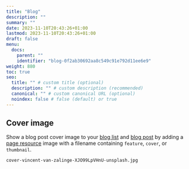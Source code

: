 ```yaml
---
title: "Blog"
description: ""
summary: ""
date: 2023-11-10T20:43:26+01:00
lastmod: 2023-11-10T20:43:26+01:00
draft: false
menu:
  docs:
    parent: ""
    identifier: "blog-0f2ab30692aa8c549c91e792d11ee6e9"
weight: 880
toc: true
seo:
  title: "" # custom title (optional)
  description: "" # custom description (recommended)
  canonical: "" # custom canonical URL (optional)
  noindex: false # false (default) or true
---
```


## Cover image

Show a blog post cover image to your [blog list](/blog/) and [blog post](/blog/example-post/) by adding a [page resource](/docs/guides/resources/#page-resource) image with a filename containing `feature`, `cover`, or `thumbnail`.

```bash
cover-vincent-van-zalinge-XJO99LpVHnU-unsplash.jpg
```
